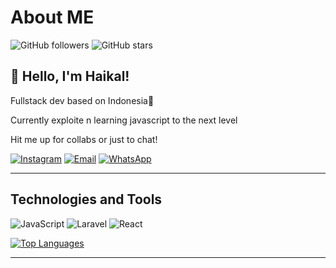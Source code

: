 # About ME

![GitHub followers](https://img.shields.io/github/followers/haikallfiqih?style=social)
![GitHub stars](https://img.shields.io/github/stars/haikallfiqih?style=social)

## 👋 Hello, I'm Haikal!

Fullstack dev based on Indonesia🥥

Currently exploite n learning javascript to the next level

Hit me up for collabs or just to chat!

[![Instagram](https://img.shields.io/badge/Instagram-%40haikallfiqih-ff69b4?style=for-the-badge&logo=instagram)](https://instagram.com/haikallfiqih)
[![Email](https://img.shields.io/badge/Email-withhaikal%40gmail.com-red?style=for-the-badge&logo=gmail)](mailto:withhaikal@gmail.com)
[![WhatsApp](https://img.shields.io/badge/WhatsApp-%2B6285959561535-25D366?style=for-the-badge&logo=whatsapp)](https://wa.me/6285959561535)


---
## Technologies and Tools

![JavaScript](https://img.shields.io/badge/JavaScript-%E2%9D%A4-yellow)
![Laravel](https://img.shields.io/badge/Laravel-%E2%9D%A4-red)
![React](https://img.shields.io/badge/React-%E2%9D%A4-blue)

[![Top Languages](https://github-readme-stats.vercel.app/api/top-langs/?username=haikallfiqih&layout=compact)](https://github.com/haikallfiqih/github-readme-stats)

---





